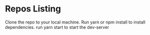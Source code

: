 # Repos Listing
Clone the repo to your local machine.
Run yarn or npm install to install dependencies.
run yarn start to start the dev-server
